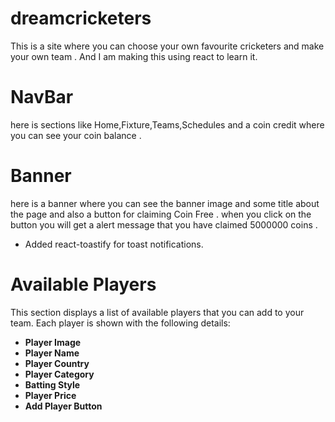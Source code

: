 
# dreamcricketers
This is a site where you can choose your own favourite cricketers and make your own team . And I am making this using react to learn it.

# NavBar

here is sections like Home,Fixture,Teams,Schedules and a coin credit where you can see your coin balance .

# Banner
here is a banner where you can see the banner image and some title about the page and also a button for claiming Coin Free .
when you click on the button you will get a alert message that you have claimed 5000000 coins .

- Added react-toastify for toast notifications.


# Available Players

This section displays a list of available players that you can add to your team. Each player is shown with the following details:

- **Player Image**
- **Player Name**
- **Player Country**
- **Player Category**
- **Batting Style**
- **Player Price**
- **Add Player Button**
